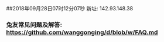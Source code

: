 ##2018年09月28日07时12分07秒 新址: 142.93.148.38
### 兔友常见问题及解答: https://github.com/wanggonging/d/blob/w/FAQ.md
